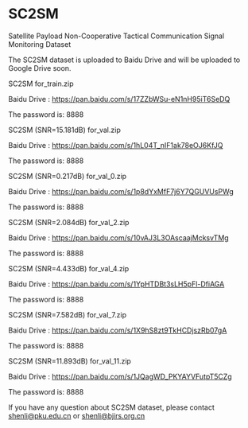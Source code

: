 # SC2SM
Satellite Payload Non-Cooperative Tactical Communication Signal Monitoring Dataset

The SC2SM dataset is uploaded to Baidu Drive and will be uploaded to Google Drive soon.

SC2SM for_train.zip

Baidu Drive : https://pan.baidu.com/s/17ZZbWSu-eN1nH95iT6SeDQ

The password is: 8888


SC2SM (SNR=15.181dB) for_val.zip

Baidu Drive : https://pan.baidu.com/s/1hL04T_nIF1ak78eOJ6KfJQ

The password is: 8888


SC2SM (SNR=0.217dB) for_val_0.zip

Baidu Drive : https://pan.baidu.com/s/1p8dYxMfF7j6Y7QGUVUsPWg

The password is: 8888  

SC2SM (SNR=2.084dB) for_val_2.zip

Baidu Drive : https://pan.baidu.com/s/10vAJ3L3OAscaajMcksvTMg

The password is: 8888


SC2SM (SNR=4.433dB) for_val_4.zip

Baidu Drive : https://pan.baidu.com/s/1YpHTDBt3sLH5pFl-DfiAGA

The password is: 8888


SC2SM (SNR=7.582dB) for_val_7.zip

Baidu Drive : https://pan.baidu.com/s/1X9hS8zt9TkHCDjszRb07gA

The password is: 8888


SC2SM (SNR=11.893dB) for_val_11.zip

Baidu Drive : https://pan.baidu.com/s/1JQagWD_PKYAYVFutpT5CZg

The password is: 8888



If you have any question about SC2SM dataset, please contact shenli@pku.edu.cn or shenli@bjirs.org.cn
